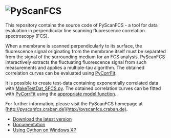 ![PyScanFCS](https://raw.github.com/paulmueller/PyScanFCS/master/doc-src/Images/PyScanFCS_logo_dark.png)
=========

This repository contains the source code of PyScanFCS - a tool for data evaluation
in perpendicular line scanning fluorescence correlation spectroscopy (FCS).

When a membrane is scanned perpendicularly to its surface, the fluorescence signal
originating from the membrane itself must be separated from the signal of the
surrounding medium for an FCS analysis. PyScanFCS interactively extracts the
fluctuating fluorescence signal from such measurements and applies a multiple-tau
algorithm. The obtained correlation curves can be evaluated using
[PyCorrFit](https://github.com/paulmueller/PyCorrFit).

It is possible to create test-data containing exponentially correlated data with
[MakeTestDat_SFCS.py](https://github.com/paulmueller/multipletau/blob/master/MakeTestDat_SFCS.py).
The obtained correlation curves can be fitted with
[PyCorrFit](https://github.com/paulmueller/PyCorrFit) using the
[appropriate model function](https://github.com/paulmueller/multipletau/blob/master/ExampleFunc_Exp_correlated_noise.txt).

For further information, please visit the PyScanFCS homepage at
[http://pyscanfcs.craban.de](http://pyscanfcs.craban.de).

- [Download the latest version](https://github.com/paulmueller/PyScanFCS/releases)
- [Documentation](https://github.com/paulmueller/PyScanFCS/wiki/PyScanFCS_doc.pdf)
- [Using Cython on Windows XP](https://github.com/paulmueller/PyScanFCS/wiki/Using-Cython-on-Windows-XP)
